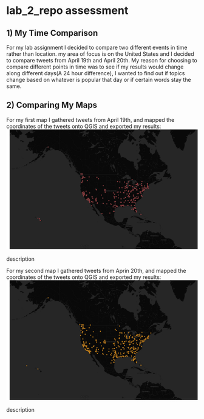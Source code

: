 # lab_2_repo assessment

## 1) My Time Comparison

For my lab assignment I decided to compare two different events in time rather than location. my area of focus is on the United States and I decided to compare tweets from April 19th and April 20th. My reason for choosing to compare different points in time was to see if my results would change along different days(A 24 hour difference), I wanted to find out if topics change based on whatever is popular that day or if certain words stay the same.

## 2) Comparing My Maps

For my first map I gathered tweets from April 19th, and mapped the coordinates of the tweets onto QGIS and exported my results:
![](/img/lab_2_pt_1.png)

description

For my second map I gathered tweets from Aprin 20th, and mapped the coordinates of the tweets onto QGIS and exported my results:
![Nap 2](/img/lab_2_pt_2.png)

description

